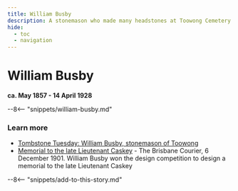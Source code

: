 ```yaml
---
title: William Busby
description: A stonemason who made many headstones at Toowong Cemetery including the Caskey Monument
hide:
  - toc
  - navigation 
---
```


# William Busby

**ca. May 1857 - 14 April 1928**

--8<-- "snippets/william-busby.md"

### Learn more 

- [Tombstone Tuesday: William Busby, stonemason of Toowong](http://www.dragongenealogy.com/blog/2011/11/tombstone-tuesday-william-busby-stonemason-of-toowong/)
- [Memorial to the late Lieutenant Caskey](https://trove.nla.gov.au/newspaper/article/19130745) - The Brisbane Courier, 6 December 1901. William Busby won the design competition to design a memorial to the late Lieutenant Caskey

--8<-- "snippets/add-to-this-story.md"